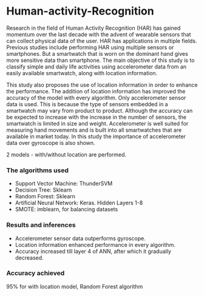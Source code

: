 # Human-activity-Recognition

Research in the field of Human Activity Recognition (HAR) has gained momentum over the last decade with the advent of wearable sensors that can collect physical data of the user. HAR has applications in multiple fields. Previous studies include performing HAR using multiple sensors or smartphones. But a smartwatch that is worn on the dominant hand gives more sensitive data than smartphone. The main objective of this study is to classify simple and daily life activities using accelerometer data from an easily available smartwatch, along with location information.

This study also proposes the use of location information in order to enhance the performance. The addition of location information has improved the accuracy of the model with every algorithm. Only accelerometer sensor data is used. This is because the type of sensors embedded in a smartwatch may vary from product to product. Although the accuracy can be expected to increase with the increase in the number of sensors, the smartwatch is limited in size and weight. Accelerometer is well suited for measuring hand movements and is built into all smartwatches that are available in market today. In this study the importance of accelerometer data over gyroscope is also shown.

2 models - with/without location are performed.
### The algorithms used
- Support Vector Machine: ThunderSVM
- Decision Tree: Sklearn
- Random Forest: Sklearn
- Artificial Neural Network: Keras. Hidden Layers 1-8
- SMOTE: imblearn, for balancing datasets

### Results and inferences
- Accelerometer sensor data outperforms gyroscope.
- Location information enhanced performance in every algorithm.
- Accuracy increased till layer 4 of ANN, after which it gradually decreased.

### Accuracy achieved
95% for with location model, Random Forest algorithm 


